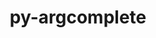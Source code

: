 ---
title: "py-argcomplete"
layout: cache
categories: [package, develop]
meta: {"compilers": ["none"], "num_specs": 139, "num_specs_by_stack": {"developer-tools-aarch64-linux-gnu": 44, "developer-tools-darwin": 51, "developer-tools-x86_64_v3-linux-gnu": 44, "root": 139}, "oss": ["centos7", "rhel8", "sequoia"], "platforms": ["darwin", "linux"], "stacks": ["developer-tools-aarch64-linux-gnu", "developer-tools-darwin", "developer-tools-x86_64_v3-linux-gnu", "root"], "targets": ["aarch64", "x86_64_v3"], "versions": ["3.0.8", "3.5.0", "3.6.2"]}
spec_details: [{"compiler": "none", "hash": "24yorayn3ogj2ig2bc354cjsb2xdhmju", "os": "centos7", "platform": "linux", "size": "-", "stacks": ["developer-tools-x86_64_v3-linux-gnu", "root"], "target": "x86_64_v3", "variants": ["build_system=python_pip"], "versions": ["3.0.8"]}, {"compiler": "none", "hash": "2f43fvbz5fdsb4t3nnav77tp7pwuvdf3", "os": "rhel8", "platform": "linux", "size": "-", "stacks": ["developer-tools-aarch64-linux-gnu", "root"], "target": "aarch64", "variants": ["build_system=python_pip"], "versions": ["3.0.8"]}, {"compiler": "none", "hash": "2nhydwjqwfp5cfwfvfdcmqzntijxoybl", "os": "sequoia", "platform": "darwin", "size": "-", "stacks": ["developer-tools-darwin", "root"], "target": "aarch64", "variants": ["build_system=python_pip"], "versions": ["3.6.2"]}, {"compiler": "none", "hash": "2nmcrnpjwwdvwtnnqmjkvd72thj4xdxb", "os": "rhel8", "platform": "linux", "size": "-", "stacks": ["developer-tools-aarch64-linux-gnu", "root"], "target": "aarch64", "variants": ["build_system=python_pip"], "versions": ["3.0.8"]}, {"compiler": "none", "hash": "2p3cjritbrjflzeevwl727yhdy55ewp2", "os": "centos7", "platform": "linux", "size": "-", "stacks": ["developer-tools-x86_64_v3-linux-gnu", "root"], "target": "x86_64_v3", "variants": ["build_system=python_pip"], "versions": ["3.0.8"]}, {"compiler": "none", "hash": "3hbbpwtqvbjp3msnyncmv6xkp2dogl3a", "os": "centos7", "platform": "linux", "size": "-", "stacks": ["developer-tools-x86_64_v3-linux-gnu", "root"], "target": "x86_64_v3", "variants": ["build_system=python_pip"], "versions": ["3.0.8"]}, {"compiler": "none", "hash": "3hcntjdzjlwskse2p7ndoqdxmwmxaqtf", "os": "centos7", "platform": "linux", "size": "-", "stacks": ["developer-tools-x86_64_v3-linux-gnu", "root"], "target": "x86_64_v3", "variants": ["build_system=python_pip"], "versions": ["3.0.8"]}, {"compiler": "none", "hash": "3khsnb64qbj5rbsla7padmqddmh7iub7", "os": "rhel8", "platform": "linux", "size": "-", "stacks": ["developer-tools-aarch64-linux-gnu", "root"], "target": "aarch64", "variants": ["build_system=python_pip"], "versions": ["3.0.8"]}, {"compiler": "none", "hash": "3wwdg563uja534j6xqbjc2woppvqxcrv", "os": "sequoia", "platform": "darwin", "size": "-", "stacks": ["developer-tools-darwin", "root"], "target": "aarch64", "variants": ["build_system=python_pip"], "versions": ["3.5.0"]}, {"compiler": "none", "hash": "46samnbmtv7qa5gaisbywz4ywarlo5ji", "os": "sequoia", "platform": "darwin", "size": "-", "stacks": ["developer-tools-darwin", "root"], "target": "aarch64", "variants": ["build_system=python_pip"], "versions": ["3.5.0"]}, {"compiler": "none", "hash": "4obt5g4tjjc5oh5lxt2k2xa2wt2e2htq", "os": "rhel8", "platform": "linux", "size": "-", "stacks": ["developer-tools-aarch64-linux-gnu", "root"], "target": "aarch64", "variants": ["build_system=python_pip"], "versions": ["3.0.8"]}, {"compiler": "none", "hash": "4xwxpbsmgbf3nalysv24ztvpamisxamq", "os": "rhel8", "platform": "linux", "size": "-", "stacks": ["developer-tools-aarch64-linux-gnu", "root"], "target": "aarch64", "variants": ["build_system=python_pip"], "versions": ["3.0.8"]}, {"compiler": "none", "hash": "5eqajdchdm4fw4xj6i4pgudwn6w5sbon", "os": "centos7", "platform": "linux", "size": "-", "stacks": ["developer-tools-x86_64_v3-linux-gnu", "root"], "target": "x86_64_v3", "variants": ["build_system=python_pip"], "versions": ["3.0.8"]}, {"compiler": "none", "hash": "5xadl3jsq63hvhfqa7xuak2b3cswr4js", "os": "sequoia", "platform": "darwin", "size": "-", "stacks": ["developer-tools-darwin", "root"], "target": "aarch64", "variants": ["build_system=python_pip"], "versions": ["3.5.0"]}, {"compiler": "none", "hash": "65xtyrl2dsrbj5lh5mvvjx3wyo6a5cek", "os": "rhel8", "platform": "linux", "size": "-", "stacks": ["developer-tools-aarch64-linux-gnu", "root"], "target": "aarch64", "variants": ["build_system=python_pip"], "versions": ["3.0.8"]}, {"compiler": "none", "hash": "67ieoyzwhniwjvjgunmr63xvufp3cc5b", "os": "centos7", "platform": "linux", "size": "-", "stacks": ["developer-tools-x86_64_v3-linux-gnu", "root"], "target": "x86_64_v3", "variants": ["build_system=python_pip"], "versions": ["3.0.8"]}, {"compiler": "none", "hash": "6cp3cd6t76fwx2idbjlkjzhgspbm52ay", "os": "rhel8", "platform": "linux", "size": "-", "stacks": ["developer-tools-aarch64-linux-gnu", "root"], "target": "aarch64", "variants": ["build_system=python_pip"], "versions": ["3.0.8"]}, {"compiler": "none", "hash": "6g7qvesz4x6lgntjk5ftytlbbk5oa5p5", "os": "sequoia", "platform": "darwin", "size": "-", "stacks": ["developer-tools-darwin", "root"], "target": "aarch64", "variants": ["build_system=python_pip"], "versions": ["3.5.0"]}, {"compiler": "none", "hash": "6riepehtd6g6mvhcaz7hufzujs7bhd7w", "os": "centos7", "platform": "linux", "size": "-", "stacks": ["developer-tools-x86_64_v3-linux-gnu", "root"], "target": "x86_64_v3", "variants": ["build_system=python_pip"], "versions": ["3.0.8"]}, {"compiler": "none", "hash": "7k6r5cybuayp7sxjukmcn4an6vagyx5f", "os": "centos7", "platform": "linux", "size": "-", "stacks": ["developer-tools-x86_64_v3-linux-gnu", "root"], "target": "x86_64_v3", "variants": ["build_system=python_pip"], "versions": ["3.0.8"]}, {"compiler": "none", "hash": "7vc22d5phy2hpr3uzykf2zhvwemlxnv3", "os": "centos7", "platform": "linux", "size": "-", "stacks": ["developer-tools-x86_64_v3-linux-gnu", "root"], "target": "x86_64_v3", "variants": ["build_system=python_pip"], "versions": ["3.0.8"]}, {"compiler": "none", "hash": "7xinr7x7gcfijxbwnt4ghdt6pprxjiof", "os": "rhel8", "platform": "linux", "size": "-", "stacks": ["developer-tools-aarch64-linux-gnu", "root"], "target": "aarch64", "variants": ["build_system=python_pip"], "versions": ["3.0.8"]}, {"compiler": "none", "hash": "7zww3cbbxbtybr7lowydiw77cjvh4vff", "os": "centos7", "platform": "linux", "size": "-", "stacks": ["developer-tools-x86_64_v3-linux-gnu", "root"], "target": "x86_64_v3", "variants": ["build_system=python_pip"], "versions": ["3.0.8"]}, {"compiler": "none", "hash": "aaqduj2lrhwniq3ckqqapk3nriqagkim", "os": "sequoia", "platform": "darwin", "size": "-", "stacks": ["developer-tools-darwin", "root"], "target": "aarch64", "variants": ["build_system=python_pip"], "versions": ["3.6.2"]}, {"compiler": "none", "hash": "ag6wzblodynmnk2skprnxoz4cxcgsqin", "os": "sequoia", "platform": "darwin", "size": "-", "stacks": ["developer-tools-darwin", "root"], "target": "aarch64", "variants": ["build_system=python_pip"], "versions": ["3.5.0"]}, {"compiler": "none", "hash": "aim22jthzettlqrikfd374utdwmwfwqf", "os": "rhel8", "platform": "linux", "size": "-", "stacks": ["developer-tools-aarch64-linux-gnu", "root"], "target": "aarch64", "variants": ["build_system=python_pip"], "versions": ["3.0.8"]}, {"compiler": "none", "hash": "alh6qh5jq7edqgizp6lnga35pocrkbhd", "os": "sequoia", "platform": "darwin", "size": "-", "stacks": ["developer-tools-darwin", "root"], "target": "aarch64", "variants": ["build_system=python_pip"], "versions": ["3.5.0"]}, {"compiler": "none", "hash": "amlhdffgnjh5kixyn2rsxgufie33675g", "os": "sequoia", "platform": "darwin", "size": "-", "stacks": ["developer-tools-darwin", "root"], "target": "aarch64", "variants": ["build_system=python_pip"], "versions": ["3.6.2"]}, {"compiler": "none", "hash": "ar6o4y6pqrjjahanqy4nfqqucy2gbkzn", "os": "sequoia", "platform": "darwin", "size": "-", "stacks": ["developer-tools-darwin", "root"], "target": "aarch64", "variants": ["build_system=python_pip"], "versions": ["3.6.2"]}, {"compiler": "none", "hash": "aszkpzhi3lfn6g2on5ljdkisx6dtiire", "os": "rhel8", "platform": "linux", "size": "-", "stacks": ["developer-tools-aarch64-linux-gnu", "root"], "target": "aarch64", "variants": ["build_system=python_pip"], "versions": ["3.0.8"]}, {"compiler": "none", "hash": "azb65pbkzupjhngqrykp4bcjbnsfydwc", "os": "sequoia", "platform": "darwin", "size": "-", "stacks": ["developer-tools-darwin", "root"], "target": "aarch64", "variants": ["build_system=python_pip"], "versions": ["3.6.2"]}, {"compiler": "none", "hash": "b2vb4ai24gkrrg2vq2so4szokfmmu322", "os": "sequoia", "platform": "darwin", "size": "-", "stacks": ["developer-tools-darwin", "root"], "target": "aarch64", "variants": ["build_system=python_pip"], "versions": ["3.5.0"]}, {"compiler": "none", "hash": "bdrcip6tbqcyuyt67ti42e4y2h6n5xu6", "os": "centos7", "platform": "linux", "size": "-", "stacks": ["developer-tools-x86_64_v3-linux-gnu", "root"], "target": "x86_64_v3", "variants": ["build_system=python_pip"], "versions": ["3.0.8"]}, {"compiler": "none", "hash": "bjdn2375dpxveswqtnkgr5dfpgxuv4vq", "os": "sequoia", "platform": "darwin", "size": "-", "stacks": ["developer-tools-darwin", "root"], "target": "aarch64", "variants": ["build_system=python_pip"], "versions": ["3.6.2"]}, {"compiler": "none", "hash": "bscq5ozpjdo64t5useh4onk2lqxoaiz6", "os": "centos7", "platform": "linux", "size": "-", "stacks": ["developer-tools-x86_64_v3-linux-gnu", "root"], "target": "x86_64_v3", "variants": ["build_system=python_pip"], "versions": ["3.0.8"]}, {"compiler": "none", "hash": "camalvyra2u4vwl2jgbza52soxe5f5no", "os": "rhel8", "platform": "linux", "size": "-", "stacks": ["developer-tools-aarch64-linux-gnu", "root"], "target": "aarch64", "variants": ["build_system=python_pip"], "versions": ["3.0.8"]}, {"compiler": "none", "hash": "cb7qhykmtejf6tkfql3ekgs7wrheztg6", "os": "sequoia", "platform": "darwin", "size": "-", "stacks": ["developer-tools-darwin", "root"], "target": "aarch64", "variants": ["build_system=python_pip"], "versions": ["3.6.2"]}, {"compiler": "none", "hash": "cfvxkzbx3x4xuunvhztfbi3d6trfm6jv", "os": "rhel8", "platform": "linux", "size": "-", "stacks": ["developer-tools-aarch64-linux-gnu", "root"], "target": "aarch64", "variants": ["build_system=python_pip"], "versions": ["3.0.8"]}, {"compiler": "none", "hash": "cs5durtcf4jecexmqi3n724gvjfr6t4c", "os": "rhel8", "platform": "linux", "size": "-", "stacks": ["developer-tools-aarch64-linux-gnu", "root"], "target": "aarch64", "variants": ["build_system=python_pip"], "versions": ["3.0.8"]}, {"compiler": "none", "hash": "d372ibvioko6hq7mgtkibjpqw25y3tyc", "os": "sequoia", "platform": "darwin", "size": "-", "stacks": ["developer-tools-darwin", "root"], "target": "aarch64", "variants": ["build_system=python_pip"], "versions": ["3.6.2"]}, {"compiler": "none", "hash": "dab3yyancsggrm6im54biibue7sic6jg", "os": "sequoia", "platform": "darwin", "size": "-", "stacks": ["developer-tools-darwin", "root"], "target": "aarch64", "variants": ["build_system=python_pip"], "versions": ["3.5.0"]}, {"compiler": "none", "hash": "de57gmpc3m6hrcm2yrp6deunclngl465", "os": "centos7", "platform": "linux", "size": "-", "stacks": ["developer-tools-x86_64_v3-linux-gnu", "root"], "target": "x86_64_v3", "variants": ["build_system=python_pip"], "versions": ["3.0.8"]}, {"compiler": "none", "hash": "djxw7o4mnu2oiqcujsjps4p5q4n6j2xe", "os": "rhel8", "platform": "linux", "size": "-", "stacks": ["developer-tools-aarch64-linux-gnu", "root"], "target": "aarch64", "variants": ["build_system=python_pip"], "versions": ["3.0.8"]}, {"compiler": "none", "hash": "dxgfj4bso7i6xdwa35b3y2nxzbmoxrno", "os": "sequoia", "platform": "darwin", "size": "-", "stacks": ["developer-tools-darwin", "root"], "target": "aarch64", "variants": ["build_system=python_pip"], "versions": ["3.5.0"]}, {"compiler": "none", "hash": "e3rrlg26i7lkom777yqge4xpsx45hxij", "os": "sequoia", "platform": "darwin", "size": "-", "stacks": ["developer-tools-darwin", "root"], "target": "aarch64", "variants": ["build_system=python_pip"], "versions": ["3.5.0"]}, {"compiler": "none", "hash": "e5fptbccoqjnamypxriutn7pbuknebse", "os": "rhel8", "platform": "linux", "size": "-", "stacks": ["developer-tools-aarch64-linux-gnu", "root"], "target": "aarch64", "variants": ["build_system=python_pip"], "versions": ["3.0.8"]}, {"compiler": "none", "hash": "ea5cdelc2wy7rv2emurfjktgwvemlu4l", "os": "rhel8", "platform": "linux", "size": "-", "stacks": ["developer-tools-aarch64-linux-gnu", "root"], "target": "aarch64", "variants": ["build_system=python_pip"], "versions": ["3.0.8"]}, {"compiler": "none", "hash": "ef47wvawz7bsyojrohudrz3klux77ido", "os": "centos7", "platform": "linux", "size": "-", "stacks": ["developer-tools-x86_64_v3-linux-gnu", "root"], "target": "x86_64_v3", "variants": ["build_system=python_pip"], "versions": ["3.0.8"]}, {"compiler": "none", "hash": "epx4d4satjykayoqnvj2qhhmmvxynjf2", "os": "centos7", "platform": "linux", "size": "-", "stacks": ["developer-tools-x86_64_v3-linux-gnu", "root"], "target": "x86_64_v3", "variants": ["build_system=python_pip"], "versions": ["3.0.8"]}, {"compiler": "none", "hash": "erf2ikwffsmbkusu6bubpdwt7ufgqeky", "os": "sequoia", "platform": "darwin", "size": "-", "stacks": ["developer-tools-darwin", "root"], "target": "aarch64", "variants": ["build_system=python_pip"], "versions": ["3.6.2"]}, {"compiler": "none", "hash": "f74puwwrvnjp7mlhngym45ijv5hw2fg2", "os": "centos7", "platform": "linux", "size": "-", "stacks": ["developer-tools-x86_64_v3-linux-gnu", "root"], "target": "x86_64_v3", "variants": ["build_system=python_pip"], "versions": ["3.0.8"]}, {"compiler": "none", "hash": "f7hixlxl4qm7jqe75yaxjfnihnav3bcq", "os": "sequoia", "platform": "darwin", "size": "-", "stacks": ["developer-tools-darwin", "root"], "target": "aarch64", "variants": ["build_system=python_pip"], "versions": ["3.6.2"]}, {"compiler": "none", "hash": "fk56hvenvfvxqyngxg4hk23vn4aqfebf", "os": "rhel8", "platform": "linux", "size": "-", "stacks": ["developer-tools-aarch64-linux-gnu", "root"], "target": "aarch64", "variants": ["build_system=python_pip"], "versions": ["3.0.8"]}, {"compiler": "none", "hash": "fl43lyx2mjxettz5rkdn4wcgggvt5d34", "os": "rhel8", "platform": "linux", "size": "-", "stacks": ["developer-tools-aarch64-linux-gnu", "root"], "target": "aarch64", "variants": ["build_system=python_pip"], "versions": ["3.0.8"]}, {"compiler": "none", "hash": "g47a57cnuvx2xsy6t2auuvizpmfllnho", "os": "centos7", "platform": "linux", "size": "-", "stacks": ["developer-tools-x86_64_v3-linux-gnu", "root"], "target": "x86_64_v3", "variants": ["build_system=python_pip"], "versions": ["3.0.8"]}, {"compiler": "none", "hash": "ge2ikm7so25oevcxbcf7upg5m3wdw5i6", "os": "centos7", "platform": "linux", "size": "-", "stacks": ["developer-tools-x86_64_v3-linux-gnu", "root"], "target": "x86_64_v3", "variants": ["build_system=python_pip"], "versions": ["3.0.8"]}, {"compiler": "none", "hash": "gk2aadqfatu7xedw7wlqod2nshkodm72", "os": "sequoia", "platform": "darwin", "size": "-", "stacks": ["developer-tools-darwin", "root"], "target": "aarch64", "variants": ["build_system=python_pip"], "versions": ["3.6.2"]}, {"compiler": "none", "hash": "gv5z45guhmrwq2niizja3x5yo6vsemey", "os": "centos7", "platform": "linux", "size": "-", "stacks": ["developer-tools-x86_64_v3-linux-gnu", "root"], "target": "x86_64_v3", "variants": ["build_system=python_pip"], "versions": ["3.0.8"]}, {"compiler": "none", "hash": "hexc3fx5ea6i7knkyhf4prcqbyvxvz2n", "os": "rhel8", "platform": "linux", "size": "-", "stacks": ["developer-tools-aarch64-linux-gnu", "root"], "target": "aarch64", "variants": ["build_system=python_pip"], "versions": ["3.0.8"]}, {"compiler": "none", "hash": "hfuhgz4gkswhtx5354n3iftovbyceqzz", "os": "rhel8", "platform": "linux", "size": "-", "stacks": ["developer-tools-aarch64-linux-gnu", "root"], "target": "aarch64", "variants": ["build_system=python_pip"], "versions": ["3.0.8"]}, {"compiler": "none", "hash": "i7iez2eryvhcdbwrrukumfxn33k3ncbl", "os": "sequoia", "platform": "darwin", "size": "-", "stacks": ["developer-tools-darwin", "root"], "target": "aarch64", "variants": ["build_system=python_pip"], "versions": ["3.6.2"]}, {"compiler": "none", "hash": "ihkfqy5eet6pupaqbbgc4k2mdcnnaur6", "os": "centos7", "platform": "linux", "size": "-", "stacks": ["developer-tools-x86_64_v3-linux-gnu", "root"], "target": "x86_64_v3", "variants": ["build_system=python_pip"], "versions": ["3.0.8"]}, {"compiler": "none", "hash": "iindbrrf4j4ptezjpztyofsgqywebw5i", "os": "sequoia", "platform": "darwin", "size": "-", "stacks": ["developer-tools-darwin", "root"], "target": "aarch64", "variants": ["build_system=python_pip"], "versions": ["3.6.2"]}, {"compiler": "none", "hash": "jibqyq6dq5nxllc4bsixb2apz7eu6p7y", "os": "centos7", "platform": "linux", "size": "-", "stacks": ["developer-tools-x86_64_v3-linux-gnu", "root"], "target": "x86_64_v3", "variants": ["build_system=python_pip"], "versions": ["3.0.8"]}, {"compiler": "none", "hash": "jjafv67m2svdhdwawfisyiccd6ofwy6y", "os": "sequoia", "platform": "darwin", "size": "-", "stacks": ["developer-tools-darwin", "root"], "target": "aarch64", "variants": ["build_system=python_pip"], "versions": ["3.6.2"]}, {"compiler": "none", "hash": "k4st35mce4eemw7sxa7egwb7veu5pr7n", "os": "sequoia", "platform": "darwin", "size": "-", "stacks": ["developer-tools-darwin", "root"], "target": "aarch64", "variants": ["build_system=python_pip"], "versions": ["3.5.0"]}, {"compiler": "none", "hash": "kbp2rywrgpjhgj4rikayl2cy5zjyf55l", "os": "sequoia", "platform": "darwin", "size": "-", "stacks": ["developer-tools-darwin", "root"], "target": "aarch64", "variants": ["build_system=python_pip"], "versions": ["3.5.0"]}, {"compiler": "none", "hash": "kctp6dnffif3xxbelpskvsvg7nhvyghd", "os": "rhel8", "platform": "linux", "size": "-", "stacks": ["developer-tools-aarch64-linux-gnu", "root"], "target": "aarch64", "variants": ["build_system=python_pip"], "versions": ["3.0.8"]}, {"compiler": "none", "hash": "kqtowc43wlrvb2xmm5yi3mmjgmv73q5t", "os": "rhel8", "platform": "linux", "size": "-", "stacks": ["developer-tools-aarch64-linux-gnu", "root"], "target": "aarch64", "variants": ["build_system=python_pip"], "versions": ["3.0.8"]}, {"compiler": "none", "hash": "kyjcg2kzprqdgxxuixvykb7w6cyp3c6e", "os": "sequoia", "platform": "darwin", "size": "-", "stacks": ["developer-tools-darwin", "root"], "target": "aarch64", "variants": ["build_system=python_pip"], "versions": ["3.6.2"]}, {"compiler": "none", "hash": "lfvnc35jbjho7fu2cali2af45mi65mss", "os": "sequoia", "platform": "darwin", "size": "-", "stacks": ["developer-tools-darwin", "root"], "target": "aarch64", "variants": ["build_system=python_pip"], "versions": ["3.6.2"]}, {"compiler": "none", "hash": "mgkq5qijzchjc754idh3r7237doeay7f", "os": "centos7", "platform": "linux", "size": "-", "stacks": ["developer-tools-x86_64_v3-linux-gnu", "root"], "target": "x86_64_v3", "variants": ["build_system=python_pip"], "versions": ["3.0.8"]}, {"compiler": "none", "hash": "mj27gdmh4atxge33fzgn7m6i6l7mjizy", "os": "rhel8", "platform": "linux", "size": "-", "stacks": ["developer-tools-aarch64-linux-gnu", "root"], "target": "aarch64", "variants": ["build_system=python_pip"], "versions": ["3.0.8"]}, {"compiler": "none", "hash": "nh2wxsw7xf2ga75xvrbf2beh6jhjpbfq", "os": "rhel8", "platform": "linux", "size": "-", "stacks": ["developer-tools-aarch64-linux-gnu", "root"], "target": "aarch64", "variants": ["build_system=python_pip"], "versions": ["3.0.8"]}, {"compiler": "none", "hash": "nir6rth4brzyholsuadpspjz4obbk5d6", "os": "rhel8", "platform": "linux", "size": "-", "stacks": ["developer-tools-aarch64-linux-gnu", "root"], "target": "aarch64", "variants": ["build_system=python_pip"], "versions": ["3.0.8"]}, {"compiler": "none", "hash": "nkinekio67ybbrpdla2afh2fpp4eufni", "os": "centos7", "platform": "linux", "size": "-", "stacks": ["developer-tools-x86_64_v3-linux-gnu", "root"], "target": "x86_64_v3", "variants": ["build_system=python_pip"], "versions": ["3.0.8"]}, {"compiler": "none", "hash": "np5engntrws5mptp52qbcrwk5zqedmiy", "os": "centos7", "platform": "linux", "size": "-", "stacks": ["developer-tools-x86_64_v3-linux-gnu", "root"], "target": "x86_64_v3", "variants": ["build_system=python_pip"], "versions": ["3.0.8"]}, {"compiler": "none", "hash": "nrqvojps3syyg5bpug44hwout542farj", "os": "rhel8", "platform": "linux", "size": "-", "stacks": ["developer-tools-aarch64-linux-gnu", "root"], "target": "aarch64", "variants": ["build_system=python_pip"], "versions": ["3.0.8"]}, {"compiler": "none", "hash": "nuejihl43vyvwhaairo5pvy5kevcrsec", "os": "centos7", "platform": "linux", "size": "-", "stacks": ["developer-tools-x86_64_v3-linux-gnu", "root"], "target": "x86_64_v3", "variants": ["build_system=python_pip"], "versions": ["3.0.8"]}, {"compiler": "none", "hash": "ompsk7wzorsnuvhty6v6a5eezsirrmc3", "os": "sequoia", "platform": "darwin", "size": "-", "stacks": ["developer-tools-darwin", "root"], "target": "aarch64", "variants": ["build_system=python_pip"], "versions": ["3.5.0"]}, {"compiler": "none", "hash": "omxlutzs26qksm7o3lx3wzyxvskgac76", "os": "sequoia", "platform": "darwin", "size": "-", "stacks": ["developer-tools-darwin", "root"], "target": "aarch64", "variants": ["build_system=python_pip"], "versions": ["3.5.0"]}, {"compiler": "none", "hash": "oqq4vary5fxcvbu4nzd7ozwuyd5kk4vt", "os": "centos7", "platform": "linux", "size": "-", "stacks": ["developer-tools-x86_64_v3-linux-gnu", "root"], "target": "x86_64_v3", "variants": ["build_system=python_pip"], "versions": ["3.0.8"]}, {"compiler": "none", "hash": "orytuqpwkslppjulgknrratyfsfymnke", "os": "rhel8", "platform": "linux", "size": "-", "stacks": ["developer-tools-aarch64-linux-gnu", "root"], "target": "aarch64", "variants": ["build_system=python_pip"], "versions": ["3.0.8"]}, {"compiler": "none", "hash": "osml7nlt4cojfhycmkfiztbumt4z7vqn", "os": "sequoia", "platform": "darwin", "size": "-", "stacks": ["developer-tools-darwin", "root"], "target": "aarch64", "variants": ["build_system=python_pip"], "versions": ["3.5.0"]}, {"compiler": "none", "hash": "p2gegycmoltdxvs4nk7fiaioyr3ccwt6", "os": "rhel8", "platform": "linux", "size": "-", "stacks": ["developer-tools-aarch64-linux-gnu", "root"], "target": "aarch64", "variants": ["build_system=python_pip"], "versions": ["3.0.8"]}, {"compiler": "none", "hash": "phfjcnrju6kmccdmd7mzcyvkzj45okj4", "os": "sequoia", "platform": "darwin", "size": "-", "stacks": ["developer-tools-darwin", "root"], "target": "aarch64", "variants": ["build_system=python_pip"], "versions": ["3.5.0"]}, {"compiler": "none", "hash": "pmvi4lutlg4yssyo2m5tqf6c5ew44jgc", "os": "rhel8", "platform": "linux", "size": "-", "stacks": ["developer-tools-aarch64-linux-gnu", "root"], "target": "aarch64", "variants": ["build_system=python_pip"], "versions": ["3.0.8"]}, {"compiler": "none", "hash": "pr4fe3wtxyzrnjzrej6aj4eqzc6lx3ed", "os": "rhel8", "platform": "linux", "size": "-", "stacks": ["developer-tools-aarch64-linux-gnu", "root"], "target": "aarch64", "variants": ["build_system=python_pip"], "versions": ["3.0.8"]}, {"compiler": "none", "hash": "pvjno2hzbuggfz3lr4pt2kwpeowdmzis", "os": "sequoia", "platform": "darwin", "size": "-", "stacks": ["developer-tools-darwin", "root"], "target": "aarch64", "variants": ["build_system=python_pip"], "versions": ["3.6.2"]}, {"compiler": "none", "hash": "pw56uao7a5jfhd6hs6dtr5mwy7qyxc2j", "os": "rhel8", "platform": "linux", "size": "-", "stacks": ["developer-tools-aarch64-linux-gnu", "root"], "target": "aarch64", "variants": ["build_system=python_pip"], "versions": ["3.0.8"]}, {"compiler": "none", "hash": "qbyyk5ojppgkhelgdq4s3mon7pfqgqcv", "os": "rhel8", "platform": "linux", "size": "-", "stacks": ["developer-tools-aarch64-linux-gnu", "root"], "target": "aarch64", "variants": ["build_system=python_pip"], "versions": ["3.0.8"]}, {"compiler": "none", "hash": "r33oq5ihwhdxpla2rmebyhe5nwmuusvn", "os": "centos7", "platform": "linux", "size": "-", "stacks": ["developer-tools-x86_64_v3-linux-gnu", "root"], "target": "x86_64_v3", "variants": ["build_system=python_pip"], "versions": ["3.0.8"]}, {"compiler": "none", "hash": "rbyw6pokguu6qigratpsxpn22rkghonq", "os": "centos7", "platform": "linux", "size": "-", "stacks": ["developer-tools-x86_64_v3-linux-gnu", "root"], "target": "x86_64_v3", "variants": ["build_system=python_pip"], "versions": ["3.0.8"]}, {"compiler": "none", "hash": "rntdeswg2kwy6idxbfvgmirgub6esy7e", "os": "centos7", "platform": "linux", "size": "-", "stacks": ["developer-tools-x86_64_v3-linux-gnu", "root"], "target": "x86_64_v3", "variants": ["build_system=python_pip"], "versions": ["3.0.8"]}, {"compiler": "none", "hash": "rvggkz6jljq7ymdivfkikuw4ctxbqm3t", "os": "rhel8", "platform": "linux", "size": "-", "stacks": ["developer-tools-aarch64-linux-gnu", "root"], "target": "aarch64", "variants": ["build_system=python_pip"], "versions": ["3.0.8"]}, {"compiler": "none", "hash": "s3pgjrc6ovdzqas6xjbopif5d7jzhysy", "os": "centos7", "platform": "linux", "size": "-", "stacks": ["developer-tools-x86_64_v3-linux-gnu", "root"], "target": "x86_64_v3", "variants": ["build_system=python_pip"], "versions": ["3.0.8"]}, {"compiler": "none", "hash": "s7pspva2chxllonvp3icg4uzo27b5m2v", "os": "centos7", "platform": "linux", "size": "-", "stacks": ["developer-tools-x86_64_v3-linux-gnu", "root"], "target": "x86_64_v3", "variants": ["build_system=python_pip"], "versions": ["3.0.8"]}, {"compiler": "none", "hash": "sa7kmwko7vc666piixp4zr2xh45ic6g6", "os": "centos7", "platform": "linux", "size": "-", "stacks": ["developer-tools-x86_64_v3-linux-gnu", "root"], "target": "x86_64_v3", "variants": ["build_system=python_pip"], "versions": ["3.0.8"]}, {"compiler": "none", "hash": "slgdyonm2gm3y637zbnytonna2wkuqsh", "os": "rhel8", "platform": "linux", "size": "-", "stacks": ["developer-tools-aarch64-linux-gnu", "root"], "target": "aarch64", "variants": ["build_system=python_pip"], "versions": ["3.0.8"]}, {"compiler": "none", "hash": "stzf4fpkkfkksinmsyvmy2vewrmqymuj", "os": "sequoia", "platform": "darwin", "size": "-", "stacks": ["developer-tools-darwin", "root"], "target": "aarch64", "variants": ["build_system=python_pip"], "versions": ["3.6.2"]}, {"compiler": "none", "hash": "suggqr5ksbfxg7vb6js7gef6462o743u", "os": "rhel8", "platform": "linux", "size": "-", "stacks": ["developer-tools-aarch64-linux-gnu", "root"], "target": "aarch64", "variants": ["build_system=python_pip"], "versions": ["3.0.8"]}, {"compiler": "none", "hash": "sutbc7qutkwdyq6mndi74kfg2gsmle75", "os": "sequoia", "platform": "darwin", "size": "-", "stacks": ["developer-tools-darwin", "root"], "target": "aarch64", "variants": ["build_system=python_pip"], "versions": ["3.5.0"]}, {"compiler": "none", "hash": "swsjjj76omlhozafgurmp2zxnow2p6vg", "os": "centos7", "platform": "linux", "size": "-", "stacks": ["developer-tools-x86_64_v3-linux-gnu", "root"], "target": "x86_64_v3", "variants": ["build_system=python_pip"], "versions": ["3.0.8"]}, {"compiler": "none", "hash": "t367memeqk3kwd52z7suqx3wmgln4zpv", "os": "rhel8", "platform": "linux", "size": "-", "stacks": ["developer-tools-aarch64-linux-gnu", "root"], "target": "aarch64", "variants": ["build_system=python_pip"], "versions": ["3.0.8"]}, {"compiler": "none", "hash": "t36bq4wrocc3je2lfhacwe5irp7mkvys", "os": "centos7", "platform": "linux", "size": "-", "stacks": ["developer-tools-x86_64_v3-linux-gnu", "root"], "target": "x86_64_v3", "variants": ["build_system=python_pip"], "versions": ["3.0.8"]}, {"compiler": "none", "hash": "t4kmx5pviyze23jcrqyct7fkgdgavlr6", "os": "centos7", "platform": "linux", "size": "-", "stacks": ["developer-tools-x86_64_v3-linux-gnu", "root"], "target": "x86_64_v3", "variants": ["build_system=python_pip"], "versions": ["3.0.8"]}, {"compiler": "none", "hash": "tfciunjfsiek4snkc4eeo5qox7ocdgei", "os": "rhel8", "platform": "linux", "size": "-", "stacks": ["developer-tools-aarch64-linux-gnu", "root"], "target": "aarch64", "variants": ["build_system=python_pip"], "versions": ["3.0.8"]}, {"compiler": "none", "hash": "tjkqdt4gcct3psfnc5wozxy2nuhjiwd2", "os": "centos7", "platform": "linux", "size": "-", "stacks": ["developer-tools-x86_64_v3-linux-gnu", "root"], "target": "x86_64_v3", "variants": ["build_system=python_pip"], "versions": ["3.0.8"]}, {"compiler": "none", "hash": "tkh2okf6as2tiblsaabh7lyoapngkqug", "os": "centos7", "platform": "linux", "size": "-", "stacks": ["developer-tools-x86_64_v3-linux-gnu", "root"], "target": "x86_64_v3", "variants": ["build_system=python_pip"], "versions": ["3.0.8"]}, {"compiler": "none", "hash": "tlm34ix3zjhpg5ql6e66wobws2mhumcl", "os": "centos7", "platform": "linux", "size": "-", "stacks": ["developer-tools-x86_64_v3-linux-gnu", "root"], "target": "x86_64_v3", "variants": ["build_system=python_pip"], "versions": ["3.0.8"]}, {"compiler": "none", "hash": "uapm6oyldcgmdtxmx5725kb5szmmnihu", "os": "sequoia", "platform": "darwin", "size": "-", "stacks": ["developer-tools-darwin", "root"], "target": "aarch64", "variants": ["build_system=python_pip"], "versions": ["3.6.2"]}, {"compiler": "none", "hash": "ukn6zquxvyc7tkqas34gzqxxyyb6q7xb", "os": "sequoia", "platform": "darwin", "size": "-", "stacks": ["developer-tools-darwin", "root"], "target": "aarch64", "variants": ["build_system=python_pip"], "versions": ["3.6.2"]}, {"compiler": "none", "hash": "uo33qc32jkeoerhwhnhrsngqy34mni2q", "os": "sequoia", "platform": "darwin", "size": "-", "stacks": ["developer-tools-darwin", "root"], "target": "aarch64", "variants": ["build_system=python_pip"], "versions": ["3.6.2"]}, {"compiler": "none", "hash": "urfz4q7vejua3dilfc3qoxq25oc4yr4r", "os": "sequoia", "platform": "darwin", "size": "-", "stacks": ["developer-tools-darwin", "root"], "target": "aarch64", "variants": ["build_system=python_pip"], "versions": ["3.5.0"]}, {"compiler": "none", "hash": "uuybyjyguwhvj32wneqv6rvnd2j22352", "os": "rhel8", "platform": "linux", "size": "-", "stacks": ["developer-tools-aarch64-linux-gnu", "root"], "target": "aarch64", "variants": ["build_system=python_pip"], "versions": ["3.0.8"]}, {"compiler": "none", "hash": "v6fcqf6otj3tcy4nrxghmkmkhg55fkzt", "os": "sequoia", "platform": "darwin", "size": "-", "stacks": ["developer-tools-darwin", "root"], "target": "aarch64", "variants": ["build_system=python_pip"], "versions": ["3.5.0"]}, {"compiler": "none", "hash": "w5oo7p7ypyzz56wudhslodgjej7uohtg", "os": "sequoia", "platform": "darwin", "size": "-", "stacks": ["developer-tools-darwin", "root"], "target": "aarch64", "variants": ["build_system=python_pip"], "versions": ["3.5.0"]}, {"compiler": "none", "hash": "wfs2wnagylwtjeherlhl3gtdk4lacihp", "os": "sequoia", "platform": "darwin", "size": "-", "stacks": ["developer-tools-darwin", "root"], "target": "aarch64", "variants": ["build_system=python_pip"], "versions": ["3.6.2"]}, {"compiler": "none", "hash": "wr3u5bsv6kpq3ktx3feul35qw3o4pf6f", "os": "centos7", "platform": "linux", "size": "-", "stacks": ["developer-tools-x86_64_v3-linux-gnu", "root"], "target": "x86_64_v3", "variants": ["build_system=python_pip"], "versions": ["3.0.8"]}, {"compiler": "none", "hash": "wro4wvobcrdn6ffgsbywi4niof7swmha", "os": "sequoia", "platform": "darwin", "size": "-", "stacks": ["developer-tools-darwin", "root"], "target": "aarch64", "variants": ["build_system=python_pip"], "versions": ["3.6.2"]}, {"compiler": "none", "hash": "wtkokhnp6ykgjdopvvhp2na7cwngcuxs", "os": "sequoia", "platform": "darwin", "size": "-", "stacks": ["developer-tools-darwin", "root"], "target": "aarch64", "variants": ["build_system=python_pip"], "versions": ["3.6.2"]}, {"compiler": "none", "hash": "x6slh7nceeya7uvqbqguzloojo6krkgz", "os": "centos7", "platform": "linux", "size": "-", "stacks": ["developer-tools-x86_64_v3-linux-gnu", "root"], "target": "x86_64_v3", "variants": ["build_system=python_pip"], "versions": ["3.0.8"]}, {"compiler": "none", "hash": "xaftwlnnyfytw22dpevdk6id4vps4bh5", "os": "rhel8", "platform": "linux", "size": "-", "stacks": ["developer-tools-aarch64-linux-gnu", "root"], "target": "aarch64", "variants": ["build_system=python_pip"], "versions": ["3.0.8"]}, {"compiler": "none", "hash": "xbqdmfhwtq7d2en6wevy5qec4m3wkxs4", "os": "rhel8", "platform": "linux", "size": "-", "stacks": ["developer-tools-aarch64-linux-gnu", "root"], "target": "aarch64", "variants": ["build_system=python_pip"], "versions": ["3.0.8"]}, {"compiler": "none", "hash": "xepmxnkccmsd32loq5p75xuac6cwcldh", "os": "sequoia", "platform": "darwin", "size": "-", "stacks": ["developer-tools-darwin", "root"], "target": "aarch64", "variants": ["build_system=python_pip"], "versions": ["3.6.2"]}, {"compiler": "none", "hash": "xgcpzfpcckb3auajwxfvozx7yfeofj2f", "os": "rhel8", "platform": "linux", "size": "-", "stacks": ["developer-tools-aarch64-linux-gnu", "root"], "target": "aarch64", "variants": ["build_system=python_pip"], "versions": ["3.0.8"]}, {"compiler": "none", "hash": "xi6lcg45p7cxb4krot6fjhuq74vct3nt", "os": "sequoia", "platform": "darwin", "size": "-", "stacks": ["developer-tools-darwin", "root"], "target": "aarch64", "variants": ["build_system=python_pip"], "versions": ["3.5.0"]}, {"compiler": "none", "hash": "xivspa6pixmrayct4fjetdq6dsk7mmtn", "os": "centos7", "platform": "linux", "size": "-", "stacks": ["developer-tools-x86_64_v3-linux-gnu", "root"], "target": "x86_64_v3", "variants": ["build_system=python_pip"], "versions": ["3.0.8"]}, {"compiler": "none", "hash": "xkhkfiolviino3ny645obc75ewl5as2u", "os": "centos7", "platform": "linux", "size": "-", "stacks": ["developer-tools-x86_64_v3-linux-gnu", "root"], "target": "x86_64_v3", "variants": ["build_system=python_pip"], "versions": ["3.0.8"]}, {"compiler": "none", "hash": "y4zx7ir2gqedkfhr4qpaaqb6x4mcu6zt", "os": "centos7", "platform": "linux", "size": "-", "stacks": ["developer-tools-x86_64_v3-linux-gnu", "root"], "target": "x86_64_v3", "variants": ["build_system=python_pip"], "versions": ["3.0.8"]}, {"compiler": "none", "hash": "yedgbsxg6jouefk4dcijeshwc73uf6om", "os": "sequoia", "platform": "darwin", "size": "-", "stacks": ["developer-tools-darwin", "root"], "target": "aarch64", "variants": ["build_system=python_pip"], "versions": ["3.5.0"]}, {"compiler": "none", "hash": "ygahph5ad2haywizixc2klpm74to2j6e", "os": "centos7", "platform": "linux", "size": "-", "stacks": ["developer-tools-x86_64_v3-linux-gnu", "root"], "target": "x86_64_v3", "variants": ["build_system=python_pip"], "versions": ["3.0.8"]}, {"compiler": "none", "hash": "yruawwomin4r7aexxng5cfgj6n4tkmj3", "os": "sequoia", "platform": "darwin", "size": "-", "stacks": ["developer-tools-darwin", "root"], "target": "aarch64", "variants": ["build_system=python_pip"], "versions": ["3.5.0"]}, {"compiler": "none", "hash": "ywrhzxy36vvz5luqdf4qaavre27z2vxn", "os": "rhel8", "platform": "linux", "size": "-", "stacks": ["developer-tools-aarch64-linux-gnu", "root"], "target": "aarch64", "variants": ["build_system=python_pip"], "versions": ["3.0.8"]}, {"compiler": "none", "hash": "z4carno3tvz4soy5ek5s6epzxqzpp7bx", "os": "rhel8", "platform": "linux", "size": "-", "stacks": ["developer-tools-aarch64-linux-gnu", "root"], "target": "aarch64", "variants": ["build_system=python_pip"], "versions": ["3.0.8"]}, {"compiler": "none", "hash": "zg4xogpw6mutf4yxqqvrqpq7korsqzk7", "os": "rhel8", "platform": "linux", "size": "-", "stacks": ["developer-tools-aarch64-linux-gnu", "root"], "target": "aarch64", "variants": ["build_system=python_pip"], "versions": ["3.0.8"]}, {"compiler": "none", "hash": "zgfmu5n7wl52pbou633eobmw3l3kuuxl", "os": "sequoia", "platform": "darwin", "size": "-", "stacks": ["developer-tools-darwin", "root"], "target": "aarch64", "variants": ["build_system=python_pip"], "versions": ["3.5.0"]}, {"compiler": "none", "hash": "zlttl3wsuxtyep7cboeulfjrugtnjchv", "os": "sequoia", "platform": "darwin", "size": "-", "stacks": ["developer-tools-darwin", "root"], "target": "aarch64", "variants": ["build_system=python_pip"], "versions": ["3.5.0"]}, {"compiler": "none", "hash": "zyuzpud5cqmhanycf244yaj35grmz3km", "os": "sequoia", "platform": "darwin", "size": "-", "stacks": ["developer-tools-darwin", "root"], "target": "aarch64", "variants": ["build_system=python_pip"], "versions": ["3.5.0"]}]
---